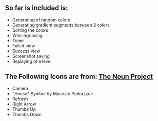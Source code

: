 ## So far is included is:
+ Generating of random colors
+ Generating gradient segments between 2 colors
+ Sorting the colors
+ Winning/losing
+ Timer
+ Failed view
+ Success view
+ Screenshot saving
+ Replaying of a level

## The Following Icons are from: [The Noun Project](http://thenounproject.com/ "The Noun Project")
+ Camera
+ "House" Symbol by Maurizio Pedrazzoli
+ Refresh
+ Right Arrow
+ Thumbs Up
+ Thumbs Down